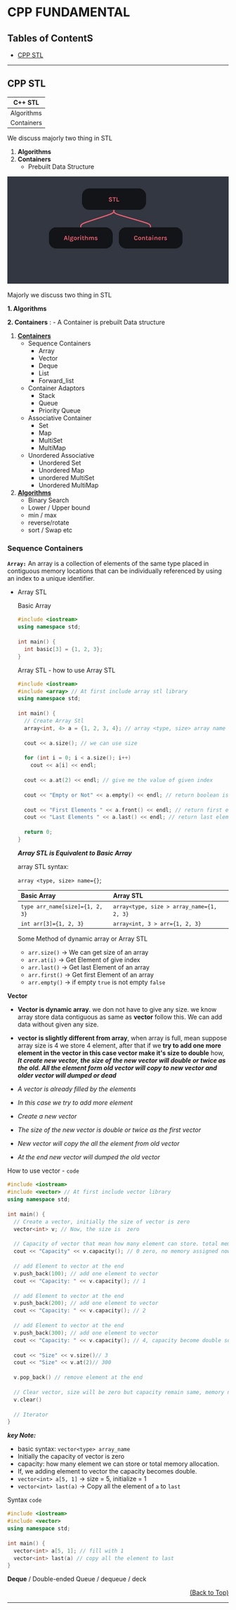 # CPP FUNDAMENTAL

<div id="top">

## Tables of ContentS

  - [CPP STL](#cpp-stl)



---

## CPP STL

|C++ STL   |
|----------|
|Algorithms|
|Containers|

We discuss majorly two thing in STL
  1. **Algorithms**
  2. **Containers**
     - Prebuilt Data Structure

![stl](./media/stl-1.JPG)


Majorly we discuss two thing in STL

  **1. Algorithms**

  **2. Containers** : - A Container is prebuilt Data structure

1. **[Containers](https://en.cppreference.com/w/cpp/container)**
     - Sequence Containers
       - Array
       - Vector
       - Deque
       - List
       - Forward_list
     - Container Adaptors
       - Stack
       - Queue
       - Priority Queue
     - Associative Container
       - Set
       - Map
       - MultiSet
       - MultiMap
     - Unordered Associative
       - Unordered Set
       - Unordered Map
       - unordered MultiSet
       - Unordered MultiMap
2. **[Algorithms](https://en.cppreference.com/w/cpp/algorithm)**
   -  Binary Search
   -  Lower / Upper bound
   -  min / max
   -  reverse/rotate
   -  sort / Swap etc

### **Sequence Containers** 
**`Array:`** An array is a collection of elements of the same type placed in contiguous memory locations that can be individually referenced by using an index to a unique identifier.

- Array STL
  
    Basic Array
  ```cpp
  #include <iostream>
  using namespace std;

  int main() {
    int basic[3] = {1, 2, 3};
  }
  ```

  Array STL - how to use Array STL
  ```cpp
  #include <iostream>
  #include <array> // At first include array stl library
  using namespace std;

  int main() {
    // Create Array Stl
    array<int, 4> a = {1, 2, 3, 4}; // array <type, size> array name and initialize value

    cout << a.size(); // we can use size 

    for (int i = 0; i < a.size(); i++) 
      cout << a[i] << endl;

    cout << a.at(2) << endl; // give me the value of given index

    cout << "Empty or Not" << a.empty() << endl; // return boolean is array is empty return true, if not empty return false

    cout << "First Elements " << a.front() << endl; // return first element of an array
    cout << "Last Elements " << a.last() << endl; // return last element of an array

    return 0;
  }
  ```
  ***Array STL is Equivalent to Basic Array***

  array STL syntax: 

  `array <type, size> name={}`;

  |Basic Array        |Array STL|
  |-------------------|---------|
  |`type arr_name[size]={1, 2, 3}`| `array<type, size > array_name={1, 2, 3}`|
  |`int arr[3]={1, 2, 3}`| `array<int, 3 > arr={1, 2, 3}`|
  
  Some Method of dynamic array or Array STL
    - `arr.size()` → We can get size of an array
    - `arr.at(i)`  → Get Element of give index
    - `arr.last()` → Get last Element of an array
    - `arr.first()` → Get first Element of an array
    - `arr.empty()` → if empty `true` is not empty `false`

**Vector**
  - **Vector is dynamic array**. we don not have to give any size. we know array store data contiguous as same as **vector** follow this. We can add data without given any size.
  - **vector is slightly different from array**, when array is full, mean suppose array size is 4 we store 4 element, after that if we  **try to add one more element in the vector in this case vector make it's size to double** how, ***It create new vector, the size of the new vector will double or twice as the old. All the element form old vector  will copy to new vector and older vector will dumped or dead***
  
  - *A vector is already filled by the elements*
  - *In this case we try to add more element*
  - *Create a new vector*
  - *The size of the new vector is double or twice as the first vector*
  - *New vector will copy the all the element from old vector*
  - *At the end new vector will dumped the old vector*

How to use vector - `code`

```cpp
#include <iostream>
#include <vector> // At first include vector library
using namespace std;

int main() {
  // Create a vector, initially the size of vector is zero
  vector<int> v; // Now, the size is  zero

  // Capacity of vector that mean how many element can store. total memory allocate
  cout << "Capacity" << v.capacity(); // 0 zero, no memory assigned now

  // add Element to vector at the end
  v.push_back(100); // add one element to vector
  cout << "Capacity: " << v.capacity(); // 1

  // add Element to vector at the end
  v.push_back(200); // add one element to vector
  cout << "Capacity: " << v.capacity(); // 2

  // add Element to vector at the end
  v.push_back(300); // add one element to vector
  cout << "Capacity: " << v.capacity(); // 4, capacity become double so that print 4, now the capacity is double the before.

  cout << "Size" << v.size()// 3
  cout << "Size" << v.at(2)// 300

  v.pop_back() // remove element at the end

  // Clear vector, size will be zero but capacity remain same, memory not cleared.
  v.clear()

  // Iterator
}

```
***key Note:***
- basic syntax: `vector<type> array_name`
- Initially the capacity of vector is zero
- capacity: how many element we can store or total memory allocation.
- If, we adding element to vector the capacity becomes double.
- `vector<int> a[5, 1]` → size = 5, initialize = 1
- `vector<int> last(a)` → Copy all the element of `a` to `last`

Syntax `code`
```cpp
#include <iostream>
#include <vector>
using namespace std;

int main() {
  vector<int> a[5, 1]; // fill with 1
  vector<int> last(a) // copy all the element to last
}

```

**Deque** / Double-ended Queue / dequeue / deck



<P align="right"><a href="#top">(Back to Top)</a></P>

---

